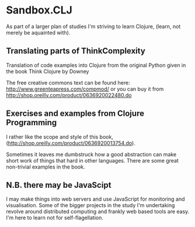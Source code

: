 Sandbox.CLJ
===================

As part of a larger plan of studies I'm striving to learn Clojure, (learn, not merely be aquainted with).


Translating parts of ThinkComplexity 
------------------------------------

Translation of code examples into Clojure from the original Python given in the book Think Clojure by Downey

The free creative commons text can be found here: http://www.greenteapress.com/compmod/ or you can buy it from http://shop.oreilly.com/product/0636920022480.do


Exercises and examples from Clojure Programming
-----------------------------------------------

I rather like the scope and style of this book, (http://shop.oreilly.com/product/0636920013754.do). 

Sometimes it leaves me dumbstruck how a good abstraction can make short work of things that hard in other languages. There are some great non-trivial examples in the book.


N.B. there may be JavaScipt
---------------------------

I may make things into web servers and use JavaScript for monitoring and visualisation. Some of the bigger projects in the study I'm undertaking revolve around distributed computing and frankly web based tools are easy. I'm here to learn not for self-flagellation.